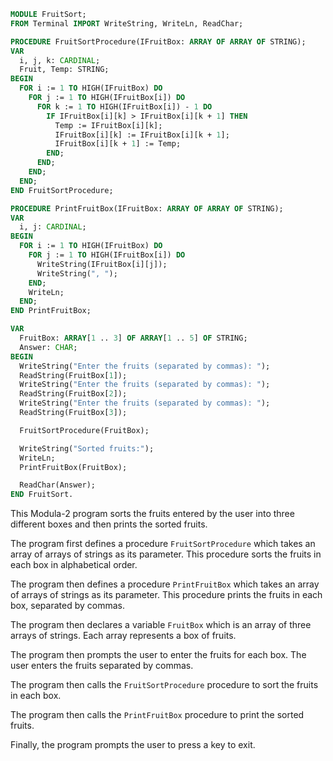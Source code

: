 ```modula-2
MODULE FruitSort;
FROM Terminal IMPORT WriteString, WriteLn, ReadChar;

PROCEDURE FruitSortProcedure(IFruitBox: ARRAY OF ARRAY OF STRING);
VAR
  i, j, k: CARDINAL;
  Fruit, Temp: STRING;
BEGIN
  FOR i := 1 TO HIGH(IFruitBox) DO
    FOR j := 1 TO HIGH(IFruitBox[i]) DO
      FOR k := 1 TO HIGH(IFruitBox[i]) - 1 DO
        IF IFruitBox[i][k] > IFruitBox[i][k + 1] THEN
          Temp := IFruitBox[i][k];
          IFruitBox[i][k] := IFruitBox[i][k + 1];
          IFruitBox[i][k + 1] := Temp;
        END;
      END;
    END;
  END;
END FruitSortProcedure;

PROCEDURE PrintFruitBox(IFruitBox: ARRAY OF ARRAY OF STRING);
VAR
  i, j: CARDINAL;
BEGIN
  FOR i := 1 TO HIGH(IFruitBox) DO
    FOR j := 1 TO HIGH(IFruitBox[i]) DO
      WriteString(IFruitBox[i][j]);
      WriteString(", ");
    END;
    WriteLn;
  END;
END PrintFruitBox;

VAR
  FruitBox: ARRAY[1 .. 3] OF ARRAY[1 .. 5] OF STRING;
  Answer: CHAR;
BEGIN
  WriteString("Enter the fruits (separated by commas): ");
  ReadString(FruitBox[1]);
  WriteString("Enter the fruits (separated by commas): ");
  ReadString(FruitBox[2]);
  WriteString("Enter the fruits (separated by commas): ");
  ReadString(FruitBox[3]);

  FruitSortProcedure(FruitBox);

  WriteString("Sorted fruits:");
  WriteLn;
  PrintFruitBox(FruitBox);

  ReadChar(Answer);
END FruitSort.
```

This Modula-2 program sorts the fruits entered by the user into three different boxes and then prints the sorted fruits.

The program first defines a procedure `FruitSortProcedure` which takes an array of arrays of strings as its parameter. This procedure sorts the fruits in each box in alphabetical order.

The program then defines a procedure `PrintFruitBox` which takes an array of arrays of strings as its parameter. This procedure prints the fruits in each box, separated by commas.

The program then declares a variable `FruitBox` which is an array of three arrays of strings. Each array represents a box of fruits.

The program then prompts the user to enter the fruits for each box. The user enters the fruits separated by commas.

The program then calls the `FruitSortProcedure` procedure to sort the fruits in each box.

The program then calls the `PrintFruitBox` procedure to print the sorted fruits.

Finally, the program prompts the user to press a key to exit.